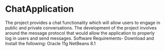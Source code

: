 # ChatApplication
The project provides a chat functionality which will allow users to engage in public and private conversations. The development of the project involves around the message protocol that would allow the application to properly log in users and send messages.
Software Requirements- Download and Install the following:
Oracle 11g
NetBeans 8.1
